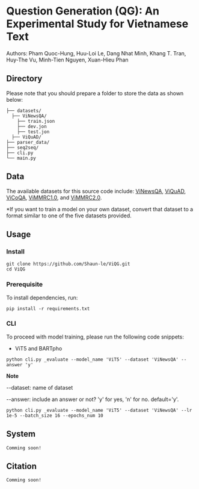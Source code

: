 # Question Generation (QG): An Experimental Study for Vietnamese Text

Authors: Pham Quoc-Hung, Huu-Loi Le, Dang Nhat Minh, Khang T. Tran, Huy-The Vu, Minh-Tien Nguyen, Xuan-Hieu Phan

## Directory
Please note that you should prepare a folder to store the data as shown below:

    ├── datasets/
      ├── ViNewsQA/
        ├── train.json
        ├── dev.jon
        ├── test.jon
      ├── ViQuAD/
    ├── parser_data/
    ├── seq2seq/
    ├── cli.py
    └── main.py

## Data
The available datasets for this source code include: [ViNewsQA](https://arxiv.org/abs/2006.11138), [ViQuAD](https://arxiv.org/abs/2009.14725), 
[ViCoQA](https://arxiv.org/abs/2105.01542), [ViMMRC1.0](https://arxiv.org/abs/2008.08810), and [ViMMRC2.0](https://arxiv.org/abs/2303.18162).

*If you want to train a model on your own dataset, convert that dataset to a format similar to one of the five datasets provided.

## Usage
### Install
```
git clone https://github.com/Shaun-le/ViQG.git
cd ViQG
```
### Prerequisite
To install dependencies, run:
```
pip install -r requirements.txt
```
### CLI
To proceed with model training, please run the following code snippets:
- ViT5 and BARTpho
```
python cli.py _evaluate --model_name 'ViT5' --dataset 'ViNewsQA' --answer 'y'
```
**Note**

--dataset: name of dataset

--answer: include an answer or not? 'y' for yes, 'n' for no. default='y'.

```
python cli.py _evaluate --model_name 'ViT5' --dataset 'ViNewsQA' --lr 1e-5 --batch_size 16 --epochs_num 10
```
## System

    Comming soon!
    
## Citation

    Comming soon!
